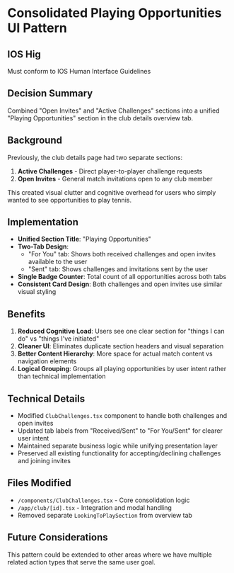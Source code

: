 # Consolidated Playing Opportunities UI Pattern

## IOS Hig
Must conform to IOS Human Interface Guidelines

## Decision Summary
Combined "Open Invites" and "Active Challenges" sections into a unified "Playing Opportunities" section in the club details overview tab.

## Background
Previously, the club details page had two separate sections:
1. **Active Challenges** - Direct player-to-player challenge requests
2. **Open Invites** - General match invitations open to any club member

This created visual clutter and cognitive overhead for users who simply wanted to see opportunities to play tennis.

## Implementation
- **Unified Section Title**: "Playing Opportunities" 
- **Two-Tab Design**: 
  - "For You" tab: Shows both received challenges and open invites available to the user
  - "Sent" tab: Shows challenges and invitations sent by the user
- **Single Badge Counter**: Total count of all opportunities across both tabs
- **Consistent Card Design**: Both challenges and open invites use similar visual styling

## Benefits
1. **Reduced Cognitive Load**: Users see one clear section for "things I can do" vs "things I've initiated"
2. **Cleaner UI**: Eliminates duplicate section headers and visual separation
3. **Better Content Hierarchy**: More space for actual match content vs navigation elements
4. **Logical Grouping**: Groups all playing opportunities by user intent rather than technical implementation

## Technical Details
- Modified `ClubChallenges.tsx` component to handle both challenges and open invites
- Updated tab labels from "Received/Sent" to "For You/Sent" for clearer user intent
- Maintained separate business logic while unifying presentation layer
- Preserved all existing functionality for accepting/declining challenges and joining invites

## Files Modified
- `/components/ClubChallenges.tsx` - Core consolidation logic
- `/app/club/[id].tsx` - Integration and modal handling
- Removed separate `LookingToPlaySection` from overview tab

## Future Considerations
This pattern could be extended to other areas where we have multiple related action types that serve the same user goal.
